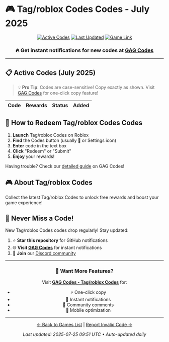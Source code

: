 # 🎮 Tag/roblox Codes Codes - July 2025

<div align="center">

[![Active Codes](https://img.shields.io/badge/Active%20Codes-0-brightgreen)](https://gagcodes.com/roblox/roblox)
[![Last Updated](https://img.shields.io/badge/Last%20Updated-Today-orange)](https://gagcodes.com/roblox/roblox)
[![Game Link](https://img.shields.io/badge/Play-Tag/roblox%20Codes-red)](https://www.roblox.com/games/)

### 🔥 **Get instant notifications for new codes at [GAG Codes](https://gagcodes.com/roblox/roblox)**

</div>

---

## 📋 Active Codes (July 2025)

> 💡 **Pro Tip**: Codes are case-sensitive! Copy exactly as shown. Visit [GAG Codes](https://gagcodes.com/roblox/roblox) for one-click copy feature!

| Code | Rewards | Status | Added |
|------|---------|--------|-------|


## 📖 How to Redeem Tag/roblox Codes Codes

1. **Launch** Tag/roblox Codes on Roblox
2. **Find** the Codes button (usually 🎁 or Settings icon)
3. **Enter** code in the text box
4. **Click** "Redeem" or "Submit"
5. **Enjoy** your rewards!

Having trouble? Check our [detailed guide](https://gagcodes.com/roblox/roblox#how-to-redeem) on GAG Codes!

## 🎮 About Tag/roblox Codes

Collect the latest Tag/roblox Codes to unlock free rewards and boost your game experience!

## 🔔 Never Miss a Code!

New Tag/roblox Codes codes drop regularly! Stay updated:

1. ⭐ **Star this repository** for GitHub notifications
2. 🌐 **Visit [GAG Codes](https://gagcodes.com/roblox/roblox)** for instant notifications
3. 💬 **Join** our [Discord community](https://gagcodes.com/discord)

---

<div align="center">

### 🚀 Want More Features?

Visit [**GAG Codes - Tag/roblox Codes**](https://gagcodes.com/roblox/roblox) for:
- ⚡ One-click copy
- 🔔 Instant notifications  
- 💬 Community comments
- 📱 Mobile optimization

---

[← Back to Games List](README.md) | [Report Invalid Code →](https://github.com/yourusername/roblox-codes-directory/issues)

*Last updated: 2025-07-25 09:51 UTC • Auto-updated daily*

</div>